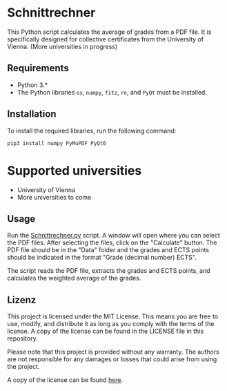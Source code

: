 # Schnittrechner 
This Python script calculates the average of grades from a PDF file. It is specifically designed for collective certificates from the University of Vienna. (More universities in progress)


## Requirements

- Python 3.*
- The Python libraries `os`, `numpy`, `fitz`, `re`, and `PyQt` must be installed.

## Installation

To install the required libraries, run the following command:

```console
pip3 install numpy PyMuPDF PyQt6
```

# Supported universities

- University of Vienna
- More universities to come

## Usage

Run the [Schnittrechner.py](../Rechner/src/Schnittrechner.py) script. A window will open where you can select the PDF files. After selecting the files, click on the "Calculate" button. The PDF file should be in the "Data" folder and the grades and ECTS points should be indicated in the format "Grade (decimal number) ECTS".

The script reads the PDF file, extracts the grades and ECTS points, and calculates the weighted average of the grades.



## Lizenz

This project is licensed under the MIT License. This means you are free to use, modify, and distribute it as long as you comply with the terms of the license. A copy of the license can be found in the LICENSE file in this repository.

Please note that this project is provided without any warranty. The authors are not responsible for any damages or losses that could arise from using the project.

A copy of the license can be found [here](../LICENSE).

